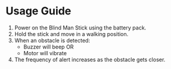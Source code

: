 # Usage Guide

1. Power on the Blind Man Stick using the battery pack.
2. Hold the stick and move in a walking position.
3. When an obstacle is detected:
   - Buzzer will beep OR
   - Motor will vibrate
4. The frequency of alert increases as the obstacle gets closer.
